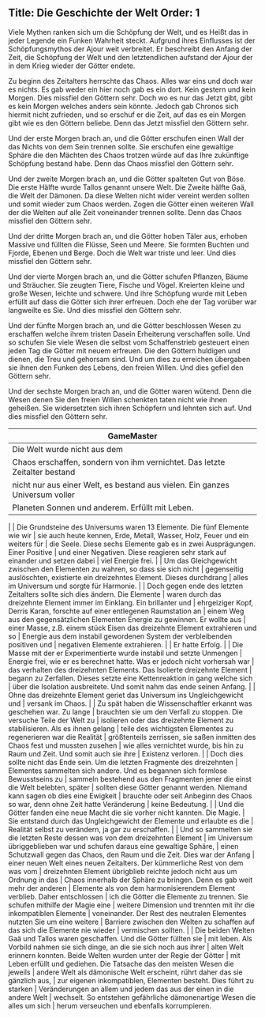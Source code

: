 Title: Die Geschichte der Welt
Order: 1
---

Viele Mythen ranken sich um die Schöpfung der Welt, und es Heißt das in jeder
Legende ein Funken Wahrheit steckt. Aufgrund ihres Einflusses ist der
Schöpfungsmythos der Ajour weit verbreitet. Er beschreibt den Anfang der Zeit,
die Schöpfung der Welt und den letztendlichen aufstand der Ajour der in dem
Krieg wieder der Götter endete.

Zu beginn des Zeitalters herrschte das Chaos. Alles war eins und doch war es
nichts. Es gab weder ein hier noch gab es ein dort. Kein gestern und kein
Morgen. Dies missfiel den Göttern sehr. Doch wo es nur das Jetzt gibt, gibt es
kein Morgen welches anders sein könnte. Jedoch gab Chronos sich hiermit nicht
zufrieden, und so erschuf er die Zeit, auf das es ein Morgen gibt wie es den
Göttern beliebe. Denn das Jetzt missfiel den Göttern sehr.

Und der erste Morgen brach an, und die Götter erschufen einen Wall der das
Nichts von dem Sein trennen sollte. Sie erschufen eine gewaltige Sphäre die den
Mächten des Chaos trotzen würde auf das Ihre zukünftige Schöpfung bestand habe.
Denn das Chaos missfiel den Göttern sehr.

Und der zweite Morgen brach an, und die Götter spalteten Gut von Böse. Die erste
Hälfte wurde Tallos genannt unsere Welt. Die Zweite hälfte Gaä, die Welt der
Dämonen. Da diese Welten nicht wider vereint werden sollten und somit wieder zum
Chaos werden. Zogen die Götter einen weiteren Wall der die Welten auf alle Zeit
voneinander trennen sollte. Denn das Chaos missfiel den Göttern sehr.

Und der dritte Morgen brach an, und die Götter hoben Täler aus, erhoben Massive
und füllten die Flüsse, Seen und Meere. Sie formten Buchten und Fjorde, Ebenen
und Berge. Doch die Welt war triste und leer. Und dies missfiel den Göttern
sehr.

Und der vierte Morgen brach an, und die Götter schufen Pflanzen, Bäume und
Sträucher. Sie zeugten Tiere, Fische und Vögel. Kreierten kleine und große
Wesen, leichte und schwere. Und ihre Schöpfung wurde mit Leben erfüllt auf dass
die Götter sich ihrer erfreuen. Doch ehe der Tag vorüber war langweilte es Sie.
Und dies missfiel den Göttern sehr.

Und der fünfte Morgen brach an, und die Götter beschlossen Wesen zu erschaffen
welche ihrem tristen Dasein Erheiterung verschaffen solle. Und so schufen Sie
viele Wesen die selbst vom Schaffenstrieb gesteuert einen jeden Tag die Götter
mit neuem erfreuen. Die den Göttern huldigen und dienen, die Treu und gehorsam
sind. Und um dies zu erreichen übergaben sie ihnen den Funken des Lebens, den
freien Willen. Und dies gefiel den Göttern sehr.

Und der sechste Morgen brach an, und die Götter waren wütend. Denn die Wesen
denen Sie den freien Willen schenkten taten nicht wie ihnen geheißen. Sie
widersetzten sich ihren Schöpfern und lehnten sich auf. Und dies missfiel den
Göttern sehr.

| GameMaster
|-------------------------------------------------------------------------------
| Die Welt wurde nicht aus dem
| Chaos erschaffen, sondern von ihm vernichtet. Das letzte Zeitalter bestand 
| nicht nur aus einer Welt, es bestand aus vielen. Ein ganzes Universum voller
| Planeten Sonnen und anderem. Erfüllt mit Leben.
| 
| Die Grundsteine des Universums waren 13 Elemente. Die fünf Elemente wie wir
| sie auch heute kennen, Erde, Metall, Wasser, Holz, Feuer und ein weiters für
| die Seele. Diese sechs Elemente gab es in zwei Ausprägungen. Einer Positive
| und einer Negativen. Diese reagieren sehr stark auf einander und setzen dabei
| viel Energie frei.
| 
| Um das Gleichgewicht zwischen den Elementen zu wahren, so dass sie sich nicht
| gegenseitig auslöschten, existierte ein dreizehntes Element. Dieses durchdrang
| alles im Universum und sorgte für Harmonie.
| 
| Doch gegen ende des letzten Zeitalters sollte sich dies ändern. Die Elemente
| waren durch das dreizehnte Element immer im Einklang. Ein brillanter und
| ehrgeiziger Kopf, Derris Karan, forschte auf einer entlegenen Raumstation an
| einem Weg aus den gegensätzlichen Elementen Energie zu gewinnen. Er wollte aus
| einer Masse, z.B. einem stück Eisen das dreizehnte Element extrahieren und so
| Energie aus dem instabil gewordenen System der verbleibenden positiven und
| negativen Elemente extrahieren.
| 
| Er hatte Erfolg.
| 
| Die Masse mit der er Experimentierte wurde instabil und setzte Unmengen
| Energie frei, wie er es berechnet hatte. Was er jedoch nicht vorhersah war
| das verhalten des dreizehnten Elements. Das Isolierte dreizehnte Element
| begann zu Zerfallen. Dieses setzte eine Kettenreaktion in gang welche sich
| über die Isolation ausbreitete. Und somit nahm das ende seinen Anfang.
| 
| Ohne das dreizehnte Element geriet das Universum ins Ungleichgewicht und
| versank im Chaos.
| 
| Zu spät haben die Wissenschaftler erkannt was geschehen war. Zu lange
| brauchten sie um den Verfall zu stoppen. Die versuche Teile der Welt zu
| isolieren oder das dreizehnte Element zu stabilisieren. Als es ihnen gelang
| teile des wichtigsten  Elementes zu regenerieren war die Realität
| größtenteils zerrissen, sie saßen inmitten des Chaos fest und mussten zusehen
| wie alles vernichtet wurde, bis hin zu Raum und Zeit. Und somit auch sie ihre
| Existenz verloren.
| 
| Doch dies sollte nicht das Ende sein. Um die letzten Fragmente des dreizehnten
| Elementes sammelten sich andere. Und es begannen sich formlose Bewusstseins zu
| sammeln bestehend aus den Fragmenten jener die einst die Welt belebten, später
| sollten diese Götter genannt werden. Niemand kann sagen ob dies eine Ewigkeit
| brauchte oder seit Anbeginn des Chaos so war, denn ohne Zeit hatte Veränderung
| keine Bedeutung.
| 
| Und die Götter fanden eine neue Macht die sie vorher nicht kannten. Die Magie.
| Sie entstand durch das Ungleichgewicht der Elemente und erlaubte es die
| Realität selbst zu verändern, ja gar zu erschaffen.
| 
| Und so sammelten sie die letzten Reste dessen was von dem dreizehnten Element
| im Universum übriggeblieben war und schufen daraus eine gewaltige Sphäre,
| einen Schutzwall gegen das Chaos, den Raum und die Zeit. Dies war der Anfang
| einer neuen Welt eines neuen Zeitalters. Der kümmerliche Rest von dem was vom
| dreizehnten Element übrigblieb reichte jedoch nicht aus um Ordnung in das
| Chaos innerhalb der Sphäre zu bringen. Denn es gab weit mehr der anderen
| Elemente als von dem harmonisierendem Element verblieb. Daher entschlossen 
| ich die Götter die Elemente zu trennen. Sie schufen mithilfe der Magie eine
| weitere Dimension und trennten mit ihr die inkompatiblen Elemente
| voneinander. Der Rest des neutralen Elementes nutzten Sie um eine weitere
| Barriere zwischen den Welten zu schaffen auf das sich die Elemente nie wieder
| vermischen sollten.
| 
| Die beiden Welten Gaä und Tallos waren geschaffen. Und die Götter füllten sie
| mit leben. Als Vorbild nahmen sie sich dinge, an die sie sich noch aus ihrer
| alten Welt erinnern konnten. Beide Welten wurden unter der Regie der Götter
| mit Leben erfüllt und gediehen. Die Tatsache das den meisten Wesen die jeweils
| andere Welt als dämonische Welt erscheint, rührt daher das sie gänzlich aus,
| zur eigenen inkompatiblen, Elementen besteht. Dies führt zu starken
| Veränderungen an allem und jedem das aus der einen in die andere Welt
| wechselt. So entstehen gefährliche dämonenartige Wesen die alles um sich
| herum verseuchen und ebenfalls korrumpieren. 
